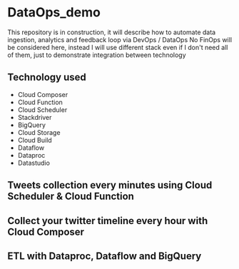 # DataOps_demo
This repository is in construction, it will describe how to automate data ingestion, analytics and feedback loop via DevOps / DataOps
No FinOps will be considered here, instead I will use different stack even if I don't need all of them, just to demonstrate integration between technology

## Technology used
* Cloud Composer
* Cloud Function
* Cloud Scheduler
* Stackdriver
* BigQuery
* Cloud Storage
* Cloud Build
* Dataflow
* Dataproc
* Datastudio

## Tweets collection every minutes using Cloud Scheduler & Cloud Function


## Collect your twitter timeline every hour with Cloud Composer


## ETL with Dataproc, Dataflow and BigQuery
